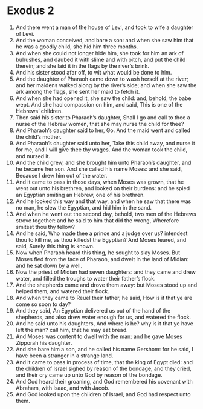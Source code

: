﻿# Exodus 2
1. And there went a man of the house of Levi, and took to wife a daughter of Levi. 
2. And the woman conceived, and bare a son: and when she saw him that he was a goodly child, she hid him three months. 
3. And when she could not longer hide him, she took for him an ark of bulrushes, and daubed it with slime and with pitch, and put the child therein; and she laid it in the flags by the river’s brink. 
4. And his sister stood afar off, to wit what would be done to him. 
5.  And the daughter of Pharaoh came down to wash herself at the river; and her maidens walked along by the river’s side; and when she saw the ark among the flags, she sent her maid to fetch it. 
6. And when she had opened it, she saw the child: and, behold, the babe wept. And she had compassion on him, and said, This is one of the Hebrews’ children. 
7. Then said his sister to Pharaoh’s daughter, Shall I go and call to thee a nurse of the Hebrew women, that she may nurse the child for thee? 
8. And Pharaoh’s daughter said to her, Go. And the maid went and called the child’s mother. 
9. And Pharaoh’s daughter said unto her, Take this child away, and nurse it for me, and I will give thee thy wages. And the woman took the child, and nursed it. 
10. And the child grew, and she brought him unto Pharaoh’s daughter, and he became her son. And she called his name Moses: and she said, Because I drew him out of the water. 
11.  And it came to pass in those days, when Moses was grown, that he went out unto his brethren, and looked on their burdens: and he spied an Egyptian smiting an Hebrew, one of his brethren. 
12. And he looked this way and that way, and when he saw that there was no man, he slew the Egyptian, and hid him in the sand. 
13. And when he went out the second day, behold, two men of the Hebrews strove together: and he said to him that did the wrong, Wherefore smitest thou thy fellow? 
14. And he said, Who made thee a prince and a judge over us? intendest thou to kill me, as thou killedst the Egyptian? And Moses feared, and said, Surely this thing is known. 
15. Now when Pharaoh heard this thing, he sought to slay Moses. But Moses fled from the face of Pharaoh, and dwelt in the land of Midian: and he sat down by a well. 
16. Now the priest of Midian had seven daughters: and they came and drew water, and filled the troughs to water their father’s flock. 
17. And the shepherds came and drove them away: but Moses stood up and helped them, and watered their flock. 
18. And when they came to Reuel their father, he said, How is it that ye are come so soon to day? 
19. And they said, An Egyptian delivered us out of the hand of the shepherds, and also drew water enough for us, and watered the flock. 
20. And he said unto his daughters, And where is he? why is it that ye have left the man? call him, that he may eat bread. 
21. And Moses was content to dwell with the man: and he gave Moses Zipporah his daughter. 
22. And she bare him a son, and he called his name Gershom: for he said, I have been a stranger in a strange land. 
23.  And it came to pass in process of time, that the king of Egypt died: and the children of Israel sighed by reason of the bondage, and they cried, and their cry came up unto God by reason of the bondage. 
24. And God heard their groaning, and God remembered his covenant with Abraham, with Isaac, and with Jacob. 
25. And God looked upon the children of Israel, and God had respect unto them. 
